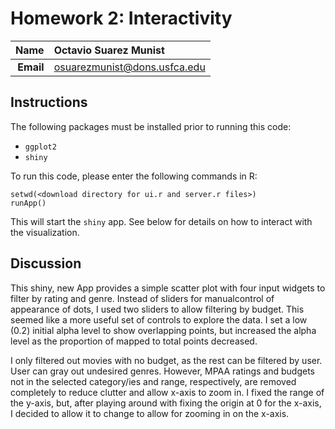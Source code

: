 Homework 2: Interactivity
==============================

| **Name**  | Octavio Suarez Munist  |
|----------:|:-------------|
| **Email** | osuarezmunist@dons.usfca.edu |

## Instructions ##

The following packages must be installed prior to running this code:

- `ggplot2`
- `shiny`

To run this code, please enter the following commands in R:

```
setwd(<download directory for ui.r and server.r files>)
runApp()
```

This will start the `shiny` app. See below for details on how to interact with the visualization.

## Discussion ##

This shiny, new App provides a simple scatter plot with four input widgets to filter by rating and genre. Instead of sliders for manualcontrol of appearance of dots, I used two sliders to allow filtering by budget. This seemed like a more useful set of controls to explore the data. I set a low (0.2) initial alpha level to show overlapping points, but increased the alpha level as the proportion of mapped to total points decreased.


I only filtered out movies with no budget, as the rest can be filtered by user. User can gray out undesired genres. However, MPAA ratings and budgets not in the selected category/ies and range, respectively, are removed completely to reduce clutter and allow x-axis to zoom in. I fixed the range of the y-axis, but, after playing around with fixing the origin at 0 for the x-axis, I decided to allow it to change to allow for zooming in on the x-axis.
